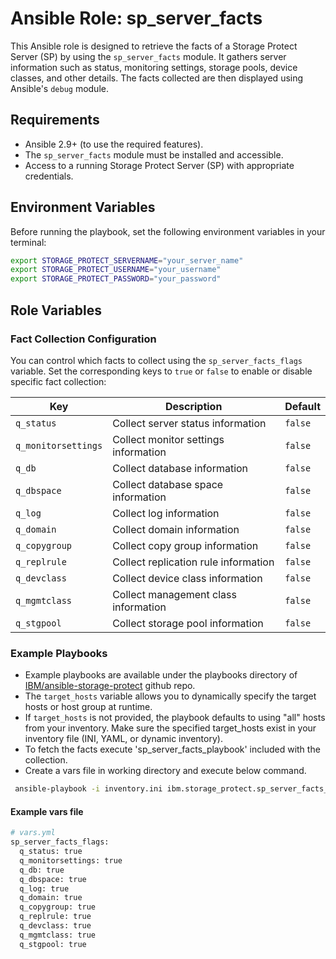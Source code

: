 # Ansible Role: sp_server_facts

This Ansible role is designed to retrieve the facts of a Storage Protect Server (SP) by using the `sp_server_facts` module. It gathers server information such as status, monitoring settings, storage pools, device classes, and other details. The facts collected are then displayed using Ansible's `debug` module.

## Requirements

- Ansible 2.9+ (to use the required features).
- The `sp_server_facts` module must be installed and accessible.
- Access to a running Storage Protect Server (SP) with appropriate credentials.

## Environment Variables

Before running the playbook, set the following environment variables in your terminal:

```bash
export STORAGE_PROTECT_SERVERNAME="your_server_name"
export STORAGE_PROTECT_USERNAME="your_username"
export STORAGE_PROTECT_PASSWORD="your_password"
```
## Role Variables

### Fact Collection Configuration

You can control which facts to collect using the `sp_server_facts_flags` variable. Set the corresponding keys to `true` or `false` to enable or disable specific fact collection:

| Key                | Description                            | Default  |
|--------------------|----------------------------------------|----------|
| `q_status`         | Collect server status information     | `false`  |
| `q_monitorsettings`| Collect monitor settings information  | `false`  |
| `q_db`             | Collect database information          | `false`  |
| `q_dbspace`        | Collect database space information    | `false`  |
| `q_log`            | Collect log information               | `false`  |
| `q_domain`         | Collect domain information            | `false`  |
| `q_copygroup`      | Collect copy group information        | `false`  |
| `q_replrule`       | Collect replication rule information  | `false`  |
| `q_devclass`       | Collect device class information      | `false`  |
| `q_mgmtclass`      | Collect management class information  | `false`  |
| `q_stgpool`        | Collect storage pool information      | `false`  |

### Example Playbooks
- Example playbooks are available under the playbooks directory of [IBM/ansible-storage-protect](https://github.com/IBM/ansible-storage-protect/tree/main/playbooks/) github repo.
- The `target_hosts` variable allows you to dynamically specify the target hosts or host group at runtime.
- If `target_hosts` is not provided, the playbook defaults to using "all" hosts from your inventory.
Make sure the specified target_hosts exist in your inventory file (INI, YAML, or dynamic inventory).
- To fetch the facts execute 'sp_server_facts_playbook' included with the collection.
- Create a vars file in working directory and execute below command.
```bash
 ansible-playbook -i inventory.ini ibm.storage_protect.sp_server_facts_playbook.yml -e @your_vars_file.yml
```
#### Example vars file
```bash
# vars.yml
sp_server_facts_flags:
  q_status: true
  q_monitorsettings: true
  q_db: true
  q_dbspace: true
  q_log: true
  q_domain: true
  q_copygroup: true
  q_replrule: true
  q_devclass: true
  q_mgmtclass: true
  q_stgpool: true
```
